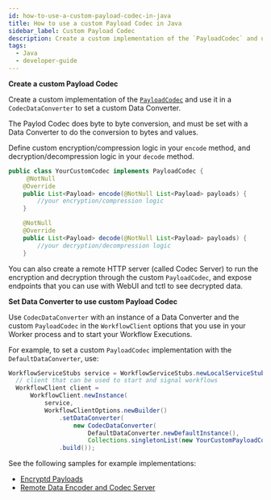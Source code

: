 ```yaml
---
id: how-to-use-a-custom-payload-codec-in-java
title: How to use a custom Payload Codec in Java
sidebar_label: Custom Payload Codec
description: Create a custom implementation of the `PayloadCodec` and use it in a `CodecDataConverter` to set a custom Data Converter.
tags:
  - Java
  - developer-guide
---
```


**Create a custom Payload Codec**

Create a custom implementation of the [`PayloadCodec`](https://www.javadoc.io/static/io.temporal/temporal-sdk/1.18.1/io/temporal/payload/codec/PayloadCodec.html) and use it in a `CodecDataConverter` to set a custom Data Converter.

The Paylod Codec does byte to byte conversion, and must be set with a Data Converter to do the conversion to bytes and values.

Define custom encryption/compression logic in your `encode` method, and decryption/decompression logic in your `decode` method.

```java
public class YourCustomCodec implements PayloadCodec {
     @NotNull
    @Override
    public List<Payload> encode(@NotNull List<Payload> payloads) {
        //your encryption/compression logic
    }

    @NotNull
    @Override
    public List<Payload> decode(@NotNull List<Payload> payloads) {
        //your decryption/decompression logic
    }
```

You can also create a remote HTTP server (called Codec Server) to run the encryption and decryption through the custom `PayloadCodec`, and expose endpoints that you can use with WebUI and tctl to see decrypted data.

**Set Data Converter to use custom Payload Codec**

Use `CodecDataConverter` with an instance of a Data Converter and the custom `PayloadCodec` in the `WorkflowClient` options that you use in your Worker process and to start your Workflow Executions.

For example, to set a custom `PayloadCodec` implementation with the `DefaultDataConverter`, use:

```java
WorkflowServiceStubs service = WorkflowServiceStubs.newLocalServiceStubs();
  // client that can be used to start and signal workflows
  WorkflowClient client =
      WorkflowClient.newInstance(
          service,
          WorkflowClientOptions.newBuilder()
              .setDataConverter(
                  new CodecDataConverter(
                      DefaultDataConverter.newDefaultInstance(),
                      Collections.singletonList(new YourCustomPayloadCodec())))
              .build());
```

See the following samples for example implementations:

- [Encryptd Payloads](https://github.com/temporalio/samples-java/tree/main/src/main/java/io/temporal/samples/encryptedpayloads)
- [Remote Data Encoder and Codec Server](https://github.com/temporalio/sdk-java/tree/master/temporal-remote-data-encoder)
